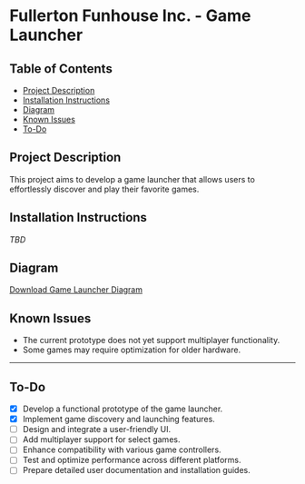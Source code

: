 # Fullerton Funhouse Inc. - Game Launcher

## Table of Contents
- [Project Description](#project-description)
- [Installation Instructions](#installation-instructions)
- [Diagram](#diagram)
- [Known Issues](#known-issues)
- [To-Do](#to-do)


## Project Description

This project aims to develop a game launcher that allows users to effortlessly discover and play their favorite games.


## Installation Instructions
_TBD_



## Diagram
[Download Game Launcher Diagram](game_launcher_diagram.pdf)




## Known Issues
- The current prototype does not yet support multiplayer functionality.
- Some games may require optimization for older hardware.


---

## To-Do
- [x] Develop a functional prototype of the game launcher.
- [x] Implement game discovery and launching features.
- [ ] Design and integrate a user-friendly UI.
- [ ] Add multiplayer support for select games.
- [ ] Enhance compatibility with various game controllers.
- [ ] Test and optimize performance across different platforms.
- [ ] Prepare detailed user documentation and installation guides.
